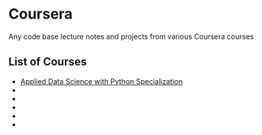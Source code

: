 # Coursera
Any code base lecture notes and projects from various Coursera courses 

## List of Courses

- [Applied Data Science with Python Specialization](https://github.com/kh4vv/Coursera/tree/origin/UMich_DataScience)
-
-
-
-
-
